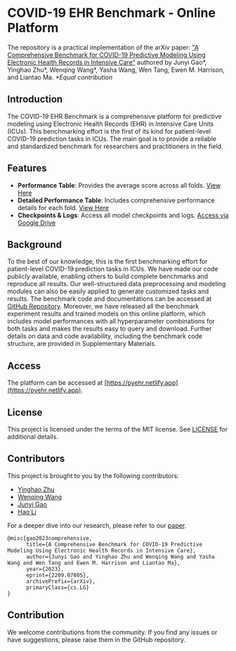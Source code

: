 # COVID-19 EHR Benchmark - Online Platform

The repository is a practical implementation of the arXiv paper: ["A Comprehensive Benchmark for COVID-19 Predictive Modeling Using Electronic Health Records in Intensive Care"](https://doi.org/10.48550/arxiv.2209.07805) authored by Junyi Gao*, Yinghao Zhu*, Wenqing Wang*, Yasha Wang, Wen Tang, Ewen M. Harrison, and Liantao Ma.
*\*Equal contribution*

## Introduction

The COVID-19 EHR Benchmark is a comprehensive platform for predictive modeling using Electronic Health Records (EHR) in Intensive Care Units (ICUs). This benchmarking effort is the first of its kind for patient-level COVID-19 prediction tasks in ICUs. The main goal is to provide a reliable and standardized benchmark for researchers and practitioners in the field.

## Features

- **Performance Table**: Provides the average score across all folds. [View Here](https://pyehr.netlify.app/performance-10fold)
- **Detailed Performance Table**: Includes comprehensive performance details for each fold. [View Here](https://pyehr.netlify.app/performance-all)
- **Checkpoints & Logs**: Access all model checkpoints and logs. [Access via Google Drive](https://drive.google.com/file/d/1Fdt8XUnO3CeJk9mrkPZBk_gUdpCnGFfi/view)

## Background

To the best of our knowledge, this is the first benchmarking effort for patient-level COVID-19 prediction tasks in ICUs. We have made our code publicly available, enabling others to build complete benchmarks and reproduce all results. Our well-structured data preprocessing and modeling modules can also be easily applied to generate customized tasks and results. The benchmark code and documentations can be accessed at [GitHub Repository](https://github.com/yhzhu99/pyehr). Moreover, we have released all the benchmark experiment results and trained models on this online platform, which includes model performances with all hyperparameter combinations for both tasks and makes the results easy to query and download. Further details on data and code availability, including the benchmark code structure, are provided in Supplementary Materials.

## Access

The platform can be accessed at [https://pyehr.netlify.app](https://pyehr.netlify.app).

## License

This project is licensed under the terms of the MIT license. See [LICENSE](LICENSE) for additional details.

## Contributors

This project is brought to you by the following contributors:

- [Yinghao Zhu](https://github.com/yhzhu99)
- [Wenqing Wang](https://github.com/ericaaaaaaaa)
- [Junyi Gao](https://github.com/v1xerunt)
- [Hao Li](https://github.com/LLLeoLi)


For a deeper dive into our research, please refer to our [paper](https://doi.org/10.48550/arxiv.2209.07805).

```
@misc{gao2023comprehensive,
      title={A Comprehensive Benchmark for COVID-19 Predictive Modeling Using Electronic Health Records in Intensive Care}, 
      author={Junyi Gao and Yinghao Zhu and Wenqing Wang and Yasha Wang and Wen Tang and Ewen M. Harrison and Liantao Ma},
      year={2023},
      eprint={2209.07805},
      archivePrefix={arXiv},
      primaryClass={cs.LG}
}
```

## Contribution

We welcome contributions from the community. If you find any issues or have suggestions, please raise them in the GitHub repository.
